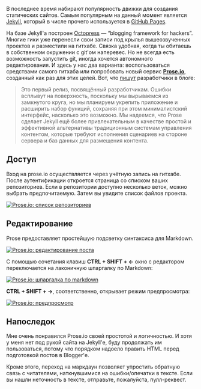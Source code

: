 В последнее время набирают популярность движки для создания статических сайтов. Самым популярным на данный момент является [Jekyll](https://github.com/mojombo/jekyll/wiki), который в числе прочего используется в [GitHub Pages](http://pages.github.com/).

На базе Jekyll'а построен [Octopress](http://octopress.org/) — “blogging framework for hackers”. Многие гики уже перенесли свои записи под крылья вышеозвученных проектов и разместили на гитхабе. Связка удобная, когда ты обитаешь в собственном окружении с git'ом наперевес. Но не всегда есть возможность запустить git, иногда хочется автономного редактирования. И здесь у нас два варианта: воспользоваться средствами самого гитхаба или попробовать новый сервис [**Prose.io**](http://prose.io), созданный как раз для этих целей. Вот, что [пишут](http://developmentseed.org/blog/2012/june/25/prose-a-content-editor-for-github/) разработчики в блоге:

> Это первый релиз, посвящённый разработчикам. Ошибки всплывут на поверхность, поскольку мы вырываемся из замкнутого круга, но мы планируем укрепить приложение и расширить набор функций, сохраняя при этом минималистский интерфейс, насколько это возможно. Мы надеемся, что Prose сделает Jekyll ещё более привлекательным в качестве простой и эффективной альтернативы традиционным системам управления контентом, которые требуют исполнения сценариев на стороне сервера и баз данных для размещения контента.

## Доступ
Вход на prose.io осуществляется через учётную запись на гитхабе. После аутентификации откроется страница со списком ваших репозиториев. Если в репозитории доступно несколько веток, можно выбрать предпочитаемую. Затем вы увидите список файлов проекта.

[![Prose.io: список репозиториев](http://2.bp.blogspot.com/-4VwYHkDKvZI/T-w9dtm8gCI/AAAAAAAAXxk/RA9mljtyK0g/s580/prose-repo.png)](http://2.bp.blogspot.com/-4VwYHkDKvZI/T-w9dtm8gCI/AAAAAAAAXxk/RA9mljtyK0g/s1600/prose-repo.png)

## Редактирование
Prose предоставляет простейшую подсветку синтаксиса для Markdown.

[![Prose.io: редактирование поста](http://3.bp.blogspot.com/-X8uO30gCMs4/T-w9avpPAAI/AAAAAAAAXxY/WOJLjiYPWqQ/s580/prose-markdown.png)](http://3.bp.blogspot.com/-X8uO30gCMs4/T-w9avpPAAI/AAAAAAAAXxY/WOJLjiYPWqQ/s1600/prose-markdown.png)

С помощью сочетания клавиш **CTRL + SHIFT + ←** окно с редактором переключается на лаконичную шпаргалку по Markdown:

[![Prose.io: шпаргалка по markdown](http://1.bp.blogspot.com/-O8KOaMy8W1k/T-w9ZgwGzMI/AAAAAAAAXxQ/ly_kgJJNmhA/s580/prose-cheatsheet.png)](http://1.bp.blogspot.com/-O8KOaMy8W1k/T-w9ZgwGzMI/AAAAAAAAXxQ/ly_kgJJNmhA/s1600/prose-cheatsheet.png)

**CTRL + SHIFT + →**, соответственно, открывает режим предпросмотра:

[![Prose.io: предпросмотр](http://3.bp.blogspot.com/-UPfcFQS_DdM/T-w9ckLZrQI/AAAAAAAAXxg/7eEreYYUQXI/s580/prose-preview.png)](http://3.bp.blogspot.com/-UPfcFQS_DdM/T-w9ckLZrQI/AAAAAAAAXxg/7eEreYYUQXI/s1600/prose-preview.png)

## Напоследок
Мне очень понравился Prose.io своей простотой и логичностью. И хотя у меня нет под рукой сайта на Jekyll'е, буду продолжать им пользоваться, потому что порядком надоело править HTML перед подготовкой постов в Blogger'е.

Кроме этого, переход на маркдаун позволяет упростить обратную связь с читателями, наткнувшимися на ошибки/опечатки в тексте.
Если вы нашли неточность в тексте, отправьте, пожалуйста, пулл-реквест.